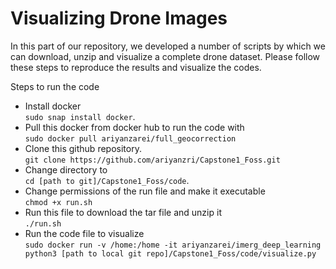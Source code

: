 # Visualizing Drone Images

In this part of our repository, we developed a number of scripts by which we can download, unzip and visualize a complete drone dataset. Please follow these steps to reproduce the results and visualize the codes. 

Steps to run the code
* Install docker  
 ```sudo snap install docker```. 
* Pull this docker from docker hub to run the code with  
```sudo docker pull ariyanzarei/full_geocorrection```
* Clone this github repository.  
```git clone https://github.com/ariyanzri/Capstone1_Foss.git```
* Change directory to   
```cd [path to git]/Capstone1_Foss/code```.
* Change permissions of the run file and make it executable  
```chmod +x run.sh```
* Run this file to download the tar file and unzip it  
```./run.sh```
* Run the code file to visualize  
```sudo docker run -v /home:/home -it ariyanzarei/imerg_deep_learning python3 [path to local git repo]/Capstone1_Foss/code/visualize.py```
